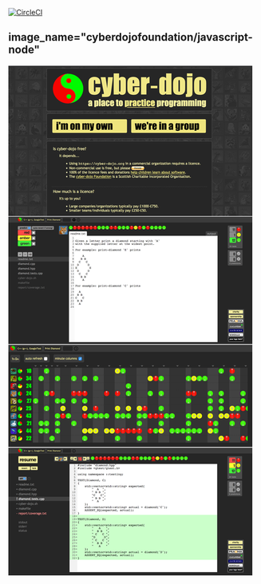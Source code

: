 [![CircleCI](https://circleci.com/gh/cyber-dojo-languages/javascript.svg?style=svg)](https://circleci.com/gh/cyber-dojo-languages/javascript)

## image_name="cyberdojofoundation/javascript-node"

![cyber-dojo.org home page](https://github.com/cyber-dojo/cyber-dojo/blob/master/shared/home_page_snapshot.png)
